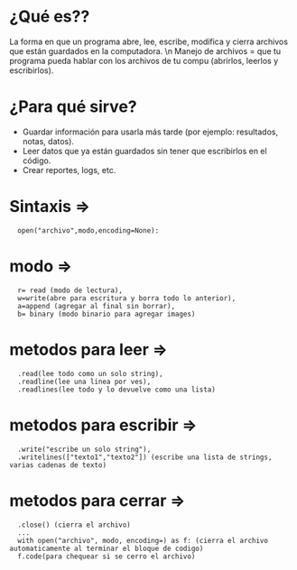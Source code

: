 #  ¿Qué es??
La forma en que un programa abre, lee, escribe, modifica y cierra archivos que están guardados en la computadora. \n
Manejo de archivos = que tu programa pueda hablar con los archivos de tu compu (abrirlos, leerlos y escribirlos).

#  ¿Para qué sirve?
  - Guardar información para usarla más tarde (por ejemplo: resultados, notas, datos).  
  - Leer datos que ya están guardados sin tener que escribirlos en el código.
  - Crear reportes, logs, etc.

#  Sintaxis =>
      open("archivo",modo,encoding=None):
# modo => 
      r= read (modo de lectura), 
      w=write(abre para escritura y borra todo lo anterior),
      a=append (agregar al final sin borrar), 
      b= binary (modo binario para agregar images)
# metodos para leer => 
      .read(lee todo como un solo string),
      .readline(lee una linea por ves),  
      .readlines(lee todo y lo devuelve como una lista)
# metodos para escribir => 
      .write("escribe un solo string"), 
      .writelines(["texto1","texto2"]) (escribe una lista de strings, varias cadenas de texto)
# metodos para cerrar => 
      .close() (cierra el archivo)
      ... 
      with open("archivo", modo, encoding=) as f: (cierra el archivo automaticamente al terminar el bloque de codigo) 
      f.code(para chequear si se cerro el archivo)
